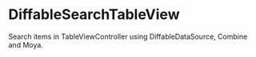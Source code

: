 # DiffableSearchTableView
Search items in TableViewController using DiffableDataSource, Combine and Moya.
